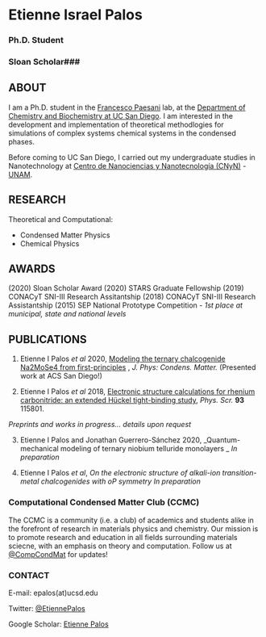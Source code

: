 # Etienne Israel Palos
### Ph.D. Student ###
### Sloan Scholar###

## ABOUT 

I am a Ph.D. student in the [Francesco Paesani](http://paesanigroup.ucsd.edu/index.html) lab, at the  [Department of Chemistry and Biochemistry at UC San Diego](https://chemistry.ucsd.edu/). I am interested in the development and implementation of theoretical methodlogies for simulations of complex systems  chemical systems in the condensed phases. 

Before coming to UC San Diego, I carried out my undergraduate studies in Nanotechnology at [Centro de Nanociencias y Nanotecnología (CNyN)](https://www.cnyn.unam.mx/) - [UNAM](https://www.unam.mx/).


## RESEARCH
Theoretical and Computational:
- Condensed Matter Physics
- Chemical Physics

## AWARDS
(2020) Sloan Scholar Award 
(2020) STARS Graduate Fellowship
(2019) CONACyT SNI-III Research Assitantship
(2018) CONACyT SNI-III Research Assistantship 
(2015) SEP National Prototype Competition - *1st place at municipal, state and national levels*


## PUBLICATIONS 
1. Etienne I Palos _et al_ 2020, [Modeling the ternary chalcogenide Na2MoSe4 from first-principles](https://doi.org/10.1088/1361-648X/abaf91) , _J. Phys: Condens. Matter._ (Presented work at ACS San Diego!)

2. Etienne I Palos _et al_ 2018, [Electronic structure calculations for rhenium carbonitride: an extended Hückel tight-binding study](https://doi.org/10.1088/1402-4896/aae14c), _Phys. Scr._ **93** 115801.


*Preprints and works in progress... details upon request*

3. Etienne I Palos and Jonathan Guerrero-Sánchez 2020, _Quantum-mechanical modeling of ternary niobium telluride monolayers _ *In preparation* 


4. Etienne I Palos _et al_, _On the electronic structure of alkali-ion transition-metal chalcogenides with oP symmetry_ *In preparation* 


### Computational Condensed Matter Club (CCMC) 
The CCMC is a community (i.e. a club) of academics and students alike in the forefront of research in materials physics and chemistry. Our mission is to promote research and education in all fields surrounding materials sciecne, with an emphasis on theory and computation. Follow us at [@CompCondMat](https://twitter.com/CompCondMat) for updates!

### CONTACT 
E-mail: epalos(at)ucsd.edu

Twitter: [@EtiennePalos](https://twitter.com/EtiennePalos)

Google Scholar: [Etienne Palos](https://scholar.google.com/citations?user=hA6qQRIAAAAJ&hl=en&oi=ao)

